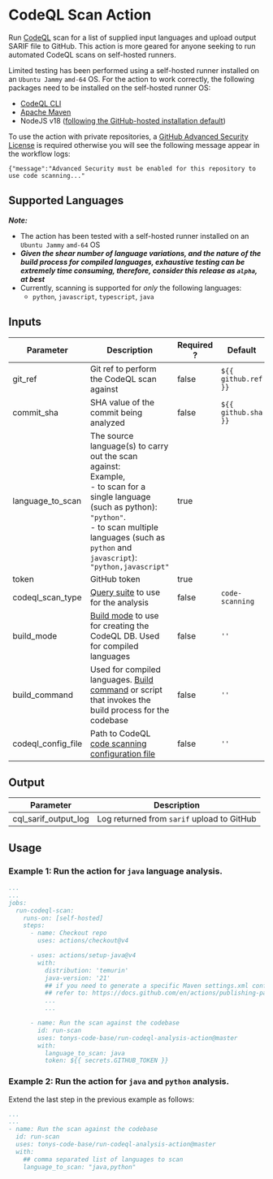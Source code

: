 # CodeQL Scan Action

Run [CodeQL](https://docs.github.com/en/code-security/code-scanning/introduction-to-code-scanning/about-code-scanning-with-codeql) scan for a list of supplied input languages and upload output SARIF file to GitHub. This action is more geared for anyone seeking to run automated CodeQL scans on self-hosted runners.

Limited testing has been performed using a self-hosted runner installed on an `Ubuntu Jammy` `amd-64` OS. For the action to work correctly, the following packages need to be installed on the self-hosted runner OS:

- [CodeQL CLI](https://docs.github.com/en/code-security/codeql-cli/getting-started-with-the-codeql-cli/setting-up-the-codeql-cli)
- [Apache Maven](https://maven.apache.org/install.html)
- NodeJS v18 ([following the GitHub-hosted installation default](https://github.com/actions/runner-images/blob/9d5d1be4828f3f7e54796a46d60afd0a2f9e05b0/images/ubuntu/toolsets/toolset-2204.json#L313))

To use the action with private repositories, a [GitHub Advanced Security License](https://docs.github.com/en/get-started/learning-about-github/about-github-advanced-security#about-advanced-security-features) is required otherwise you will see the following message appear in the workflow logs:

```
{"message":"Advanced Security must be enabled for this repository to use code scanning..."
```

## Supported Languages

**_Note:_**

- The action has been tested with a self-hosted runner installed on an `Ubuntu Jammy` `amd-64` OS
- **_Given the shear number of language variations, and the nature of the build process for compiled languages, exhaustive testing can be extremely time consuming, therefore, consider this release as `alpha`, at best_**
- Currently, scanning is supported for _only_ the following languages:
  - `python`, `javascript`, `typescript`, `java`

## Inputs

| Parameter          | Description                                                                                                                                                                                                                        | Required ? | Default             |
| ------------------ | ---------------------------------------------------------------------------------------------------------------------------------------------------------------------------------------------------------------------------------- | ---------- | ------------------- |
| git_ref            | Git ref to perform the CodeQL scan against                                                                                                                                                                                         | false      | `${{ github.ref }}` |
| commit_sha         | SHA value of the commit being analyzed                                                                                                                                                                                             | false      | `${{ github.sha }}` |
| language_to_scan   | The source language(s) to carry out the scan against:<br/>Example,<br/> - to scan for a single language (such as python): `"python"`.<br/> - to scan multiple languages (such as `python` and `javascript`): `"python,javascript"` | true       |                     |
| token              | GitHub token                                                                                                                                                                                                                       | true       |                     |
| codeql_scan_type   | [Query suite](https://docs.github.com/en/code-security/codeql-cli/codeql-cli-manual/database-analyze#querysuitepack) to use for the analysis                                                                                       | false      | `code-scanning`     |
| build_mode         | [Build mode](https://docs.github.com/en/code-security/codeql-cli/codeql-cli-manual/database-create#--build-modemode) to use for creating the CodeQL DB. Used for compiled languages                                                | false      | `''`                |
| build_command      | Used for compiled languages. [Build command](https://docs.github.com/en/code-security/codeql-cli/codeql-cli-manual/database-create#-c---commandcommand) or script that invokes the build process for the codebase                  | false      | `''`                |
| codeql_config_file | Path to CodeQL [code scanning configuration file](https://docs.github.com/en/code-security/codeql-cli/codeql-cli-manual/database-create#--codescanning-configfile)                                                                 | false      | `''`                |

## Output

| Parameter            | Description                                |
| -------------------- | ------------------------------------------ |
| cql_sarif_output_log | Log returned from `sarif` upload to GitHub |

## Usage

### Example 1: Run the action for `java` language analysis.

```yaml
...
...
jobs:
  run-codeql-scan:
    runs-on: [self-hosted]
    steps:
      - name: Checkout repo
        uses: actions/checkout@v4

      - uses: actions/setup-java@v4
        with:
          distribution: 'temurin'
          java-version: '21'
          ## if you need to generate a specific Maven settings.xml config file
          ## refer to: https://docs.github.com/en/actions/publishing-packages/publishing-java-packages-with-maven
          ...
          ...

      - name: Run the scan against the codebase
        id: run-scan
        uses: tonys-code-base/run-codeql-analysis-action@master
        with:
          language_to_scan: java
          token: ${{ secrets.GITHUB_TOKEN }}
```

### Example 2: Run the action for `java` and `python` analysis.

Extend the last step in the previous example as follows:

```yaml
...
...
- name: Run the scan against the codebase
  id: run-scan
  uses: tonys-code-base/run-codeql-analysis-action@master
  with:
    ## comma separated list of languages to scan
    language_to_scan: "java,python"
```
